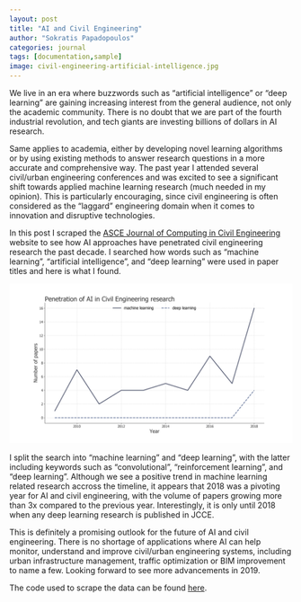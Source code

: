 ```yaml
---
layout: post
title: "AI and Civil Engineering"
author: "Sokratis Papadopoulos"
categories: journal
tags: [documentation,sample]
image: civil-engineering-artificial-intelligence.jpg
---
```


We live in an era where buzzwords such as “artificial intelligence” or “deep learning” are gaining increasing interest from the general 
audience, not only the academic community. There is no doubt that we are part of the fourth industrial revolution, and tech giants are 
investing billions of dollars in AI research.  

Same applies to academia, either by developing novel learning algorithms or by using existing methods to answer research questions in a
more accurate and comprehensive way. The past year I attended several civil/urban engineering conferences and was excited to see a 
significant shift towards applied machine learning research (much needed in my opinion). This is particularly encouraging, since civil engineering is often considered as the “laggard” engineering domain when it comes to innovation and disruptive technologies. 

In this post I scraped the [ASCE Journal of Computing in Civil Engineering](https://ascelibrary.org/journal/jccee5) website to see how AI approaches have penetrated civil engineering research the past decade. I searched how words such as “machine learning”, “artificial intelligence”, and “deep learning” were used in paper titles and here is what I found.

![](/assets/img/aiPenetration.png)

I split the search into “machine learning” and “deep learning”, with the latter including keywords such as “convolutional”, 
“reinforcement learning”, and “deep learning”. Although we see a positive trend in machine learning related research accross the timeline, it appears that 2018 was a pivoting year for AI and civil engineering, with the volume of papers growing more than 3x compared to the previous year. Interestingly, it is only until 2018 when any deep learning research is published in JCCE. 

This is definitely a promising outlook for the future of AI and civil engineering. There is no shortage of applications where AI can help 
monitor, understand and improve civil/urban engineering systems, including urban infrastructure management, traffic optimization or BIM 
improvement to name a few. Looking forward to see more advancements in 2019.

The code used to scrape the data can be found [here](https://github.com/spapadopoulos/AI-in-civil-engineering).

